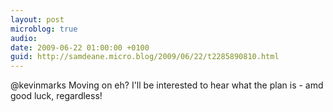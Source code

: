 ```yaml
---
layout: post
microblog: true
audio: 
date: 2009-06-22 01:00:00 +0100
guid: http://samdeane.micro.blog/2009/06/22/t2285890810.html
---
```

@kevinmarks Moving on eh? I'll be interested to hear what the plan is - amd good luck, regardless!

